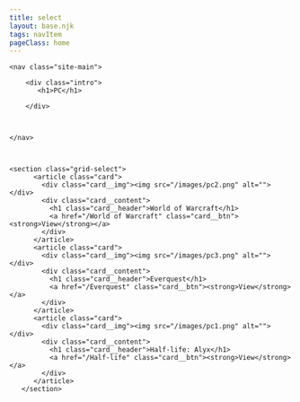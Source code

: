 ```yaml
---
title: select
layout: base.njk
tags: navItem
pageClass: home
---
```





    <nav class="site-main">

        <div class="intro">
           <h1>PC</h1>

        </div>



    </nav>



    <section class="grid-select">
          <article class="card">
            <div class="card__img"><img src="/images/pc2.png" alt=""></div>
            <div class="card__content">
              <h1 class="card__header">World of Warcraft</h1>
              <a href="/World of Warcraft" class="card__btn"><strong>View</strong></a>
            </div>
          </article>
          <article class="card">
            <div class="card__img"><img src="/images/pc3.png" alt=""></div>
            <div class="card__content">
              <h1 class="card__header">Everquest</h1>
              <a href="/Everquest" class="card__btn"><strong>View</strong></a>
            </div>
          </article>
          <article class="card">
            <div class="card__img"><img src="/images/pc1.png" alt=""></div>
            <div class="card__content">
              <h1 class="card__header">Half-life: Alyx</h1>
              <a href="/Half-life" class="card__btn"><strong>View</strong></a>
            </div>
          </article>
       </section>




       